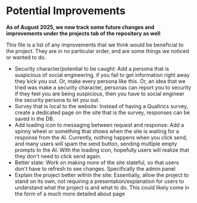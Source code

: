 # Potential Improvements

**As of August 2025, we now track some future changes and improvements under the projects tab of the repository as well**

This file is a list of any improvements that we think would be beneficial to the project. They are in no particular order, and are some things we noticed or wanted to do.

- Security character/potential to be caught: Add a persona that is suspicious of social engineering, if you fail to get information right away they kick you out. Or, make every persona like this. Or, an idea that we tried was make a security character, personas can report you to security if they feel you are being suspicious, then you have to social engineer the security persona to let you out.
- Survey that is local to the website: Instead of having a Qualtrics survey, create a dedicated page on the site that is the survey, responses can be saved in the DB.
- Add loading icon to messaging between request and response: Add a spinny wheel or something that shows when the site is waiting for a response from the AI. Currently, nothing happens when you click send, and many users will spam the send button, sending multiple empty prompts to the AI. With the loading icon, hopefully users will realize that they don't need to click send again.
- Better state: Work on making more of the site stateful, so that users don't have to refresh to see changes. Specifically the admin panel
- Explain the project better within the site: Essentially, allow the project to stand on its own, not requiring a presentation/explanation for users to understand what the project is and what to do. This could likely come in the form of a much more detailed about page